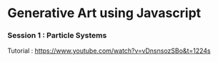 # Generative Art using Javascript

### Session 1 : Particle Systems 
Tutorial : https://www.youtube.com/watch?v=vDnsnsozSBo&t=1224s